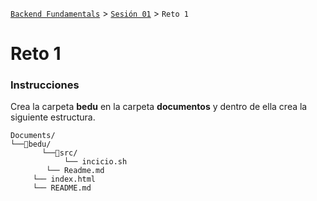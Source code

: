 [`Backend Fundamentals`](././Readme.md) > [`Sesión 01`](./Readme.md) > `Reto 1`

# Reto 1

### Instrucciones


Crea la carpeta **bedu** en la carpeta **documentos** y dentro   de ella crea la siguiente estructura.


```terminal
Documents/
└──📂bedu/
	   └──📂src/
	        └── incicio.sh
		└── Readme.md
     └── index.html
     └── README.md
```
